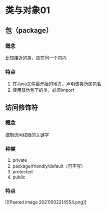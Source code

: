 # 类与对象01
## 包（package）
### 概念
比较接近的类，放在同一个包内
### 特点
1. 在Java文件最开始的地方，声明该类所属包名
2. 使用其他包下的类，必须import

## 访问修饰符
### 概念
控制访问权限的关键字
### 种类
1. private
2. package/friendly/default（可不写）
3. protected
4. public

### 特点
![[Pasted image 20211002214554.png]]